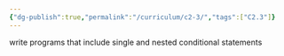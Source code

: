 ```yaml
---
{"dg-publish":true,"permalink":"/curriculum/c2-3/","tags":["C2.3"]}
---
```


write programs that include single and nested conditional statements